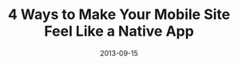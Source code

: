 ---
layout: post
title: "4 Ways to Make Your Mobile Site Feel Like a Native App"
subtitle:
description: Really neat blog post describing how to create some great UX improvements for web apps and mobile web sites.
link: http://www.mobify.com/blog/beginners-guide-to-perceived-performance/
date: 2013-09-15
tags: [link, front-end development]
category: link
image:
  feature:
  thumb:
  credit:
  creditlink:
share: true
---